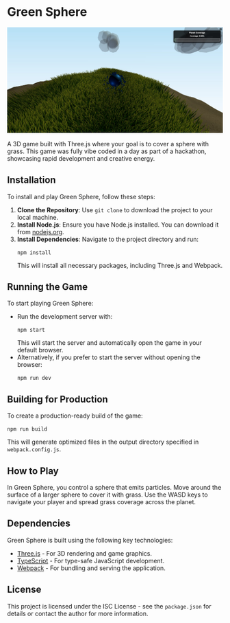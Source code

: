 # Green Sphere

![Green Sphere Preview](./public/assets/screenshot.jpeg)

A 3D game built with Three.js where your goal is to cover a sphere with grass. This game was fully vibe coded in a day as part of a hackathon, showcasing rapid development and creative energy.

## Installation

To install and play Green Sphere, follow these steps:

1. **Clone the Repository**: Use `git clone` to download the project to your local machine.
2. **Install Node.js**: Ensure you have Node.js installed. You can download it from [nodejs.org](https://nodejs.org/).
3. **Install Dependencies**: Navigate to the project directory and run:
   ```
   npm install
   ```
   This will install all necessary packages, including Three.js and Webpack.

## Running the Game

To start playing Green Sphere:

- Run the development server with:
  ```
  npm start
  ```
  This will start the server and automatically open the game in your default browser.
- Alternatively, if you prefer to start the server without opening the browser:
  ```
  npm run dev
  ```

## Building for Production

To create a production-ready build of the game:

```
npm run build
```

This will generate optimized files in the output directory specified in `webpack.config.js`.

## How to Play

In Green Sphere, you control a sphere that emits particles. Move around the surface of a larger sphere to cover it with grass. Use the WASD keys to navigate your player and spread grass coverage across the planet.


## Dependencies

Green Sphere is built using the following key technologies:
- [Three.js](https://threejs.org/) - For 3D rendering and game graphics.
- [TypeScript](https://www.typescriptlang.org/) - For type-safe JavaScript development.
- [Webpack](https://webpack.js.org/) - For bundling and serving the application.

## License

This project is licensed under the ISC License - see the `package.json` for details or contact the author for more information.
